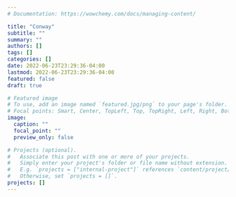 ```yaml
---
# Documentation: https://wowchemy.com/docs/managing-content/

title: "Conway"
subtitle: ""
summary: ""
authors: []
tags: []
categories: []
date: 2022-06-23T23:29:36-04:00
lastmod: 2022-06-23T23:29:36-04:00
featured: false
draft: true 

# Featured image
# To use, add an image named `featured.jpg/png` to your page's folder.
# Focal points: Smart, Center, TopLeft, Top, TopRight, Left, Right, BottomLeft, Bottom, BottomRight.
image:
  caption: ""
  focal_point: ""
  preview_only: false

# Projects (optional).
#   Associate this post with one or more of your projects.
#   Simply enter your project's folder or file name without extension.
#   E.g. `projects = ["internal-project"]` references `content/project/deep-learning/index.md`.
#   Otherwise, set `projects = []`.
projects: []
---
```

